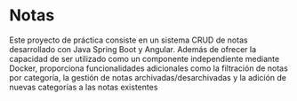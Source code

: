 # Notas
 Este proyecto de práctica consiste en un sistema CRUD de notas desarrollado con Java Spring Boot y Angular. Además de ofrecer la capacidad de ser utilizado como un componente independiente mediante Docker, proporciona funcionalidades adicionales como la filtración de notas por categoría, la gestión de notas archivadas/desarchivadas y la adición de nuevas categorías a las notas existentes
